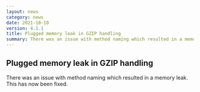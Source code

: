 ```yaml
---
layout: news
category: news
date: 2021-10-10
version: 4.1.1
title: Plugged memory leak in GZIP handling
summary: There was an issue with method naming which resulted in a memory leak
---
```


## Plugged memory leak in GZIP handling
There was an issue with method naming which resulted in a memory leak. This has now been fixed.
